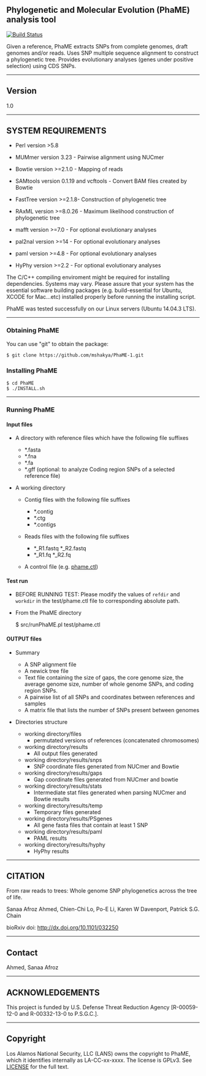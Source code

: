 ## Phylogenetic and Molecular Evolution (PhaME) analysis tool

[![Build Status](https://travis-ci.org/mshakya/PhaME-1.svg?branch=master)](https://travis-ci.org/mshakya/PhaME-1)

Given a reference, PhaME extracts SNPs from complete genomes, draft genomes and/or reads. 
Uses SNP multiple sequence alignment to construct a phylogenetic tree. 
Provides evolutionary analyses (genes under positive selection) using CDS SNPs.


--------------------------------------------------------------
## Version
1.0

--------------------------------------------------------------
## SYSTEM REQUIREMENTS

* Perl version >5.8

* MUMmer version 3.23 - Pairwise alignment using NUCmer 

* Bowtie version >=2.1.0 - Mapping of reads

* SAMtools version 0.1.19 and vcftools - Convert BAM files created by Bowtie

* FastTree version >=2.1.8- Construction of phylogenetic tree

* RAxML version >=8.0.26 - Maximum likelihood construction of phylogenetic tree

* mafft version >=7.0 - For optional evolutionary analyses

* pal2nal version >=14 - For optional evolutionary analyses

* paml version >=4.8 - For optional evolutionary analyses

* HyPhy version >=2.2 - For optional evolutionary analyses

The C/C++ compiling enviroment might be required for installing dependencies. Systems may vary. Please assure that your system has the essential software building packages (e.g. build-essential for Ubuntu, XCODE for Mac...etc) installed properly before running the installing script.

PhaME was tested successfully on our Linux servers (Ubuntu 14.04.3 LTS).

--------------------------------------------------------------
### Obtaining PhaME

You can use "git" to obtain the package:

    $ git clone https://github.com/mshakya/PhaME-1.git

### Installing PhaME

    $ cd PhaME
    $ ./INSTALL.sh
    
--------------------------------------------------------------
### Running PhaME

#### Input files

* A directory with reference files which have the following file suffixes
  - *.fasta
  - *.fna
  - *.fa
  - *.gff  (optional: to analyze Coding region SNPs of a selected reference file)
    
* A working directory 
  - Contig files with the following file suffixes
     - *.contig
     - *.ctg
     - *.contigs
     
  - Reads files with the following file suffixes
     - *_R1.fastq *_R2.fastq
     - *_R1.fq *_R2.fq
     
  - A control file (e.g. [phame.ctl](https://raw.githubusercontent.com/mshakya/PhaME-1/master/test/phame.ctl))

#### Test run

* BEFORE RUNNING TEST: Please modify the values of `refdir` and `workdir` in the test/phame.ctl file to corresponding absolute path.

* From the PhaME directory 

    $ src/runPhaME.pl test/phame.ctl

#### OUTPUT files

* Summary
  - A SNP alignment file
  - A newick tree file
  - Text file containing the size of gaps, the core genome size, the average genome size, number of whole genome SNPs, and coding region SNPs.
  - A pairwise list of all SNPs and coordinates between references and samples
  - A matrix file that lists the number of SNPs present between genomes
  
* Directories structure
  - working directory/files
      - permutated versions of references (concatenated chromosomes)
  - working directory/results
      - All output files generated
  - working directory/results/snps
      - SNP coordinate files generated from NUCmer and Bowtie
  - working directory/results/gaps
      - Gap coordinate files generated from NUCmer and bowtie
  - working directory/results/stats
      - Intermediate stat files generated when parsing NUCmer and Bowtie results
  - working directory/results/temp
      - Temporary files generated
  - working directory/results/PSgenes
      - All gene fasta files  that contain at least 1 SNP
  - working directory/results/paml
      - PAML results
  - working directory/results/hyphy
      - HyPhy results




--------------------------------------------------------------
## CITATION

From raw reads to trees: Whole genome SNP phylogenetics across the tree of life.

Sanaa Afroz Ahmed, Chien-Chi Lo, Po-E Li, Karen W Davenport, Patrick S.G. Chain

bioRxiv doi: http://dx.doi.org/10.1101/032250

--------------------------------------------------------------
## Contact

Ahmed, Sanaa Afroz <sahmed at lanl.gov>

--------------------------------------------------------------
## ACKNOWLEDGEMENTS
This project is funded by U.S. Defense Threat Reduction Agency [R-00059-12-0 and R-00332-13-0 to P.S.G.C.].

--------------------------------------------------------------
## Copyright

Los Alamos National Security, LLC (LANS) owns the copyright to PhaME, which it identifies internally as LA-CC-xx-xxxx.  The license is GPLv3.  See [LICENSE](https://github.com/losalamos/PhaME/blob/master/LICENSE) for the full text.

